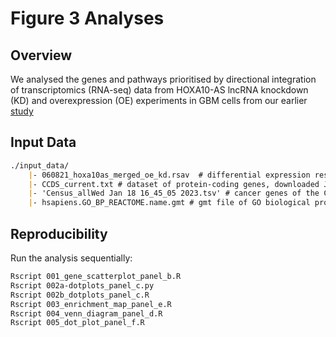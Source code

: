 # Figure 3 Analyses

## Overview

We analysed the genes and pathways prioritised by directional integration of transcriptomics (RNA-seq) data from HOXA10-AS lncRNA knockdown (KD) and overexpression (OE) experiments in GBM cells from our earlier [study](https://pubmed.ncbi.nlm.nih.gov/34686327/)

## Input Data

``` markdown
./input_data/
    |- 060821_hoxa10as_merged_oe_kd.rsav  # differential expression results
    |- CCDS_current.txt # dataset of protein-coding genes, downloaded January 16 2023
    |- 'Census_allWed Jan 18 16_45_05 2023.tsv' # cancer genes of the COSMIC Cancer Gene Census database, downloaded January 18 2023
    |- hsapiens.GO_BP_REACTOME.name.gmt # gmt file of GO biological processes and molecular pathways of Reactome, downloaded March 27 2023
```

## Reproducibility

Run the analysis sequentially:

``` bash
Rscript 001_gene_scatterplot_panel_b.R
Rscript 002a-dotplots_panel_c.py
Rscript 002b_dotplots_panel_c.R
Rscript 003_enrichment_map_panel_e.R
Rscript 004_venn_diagram_panel_d.R
Rscript 005_dot_plot_panel_f.R
```
